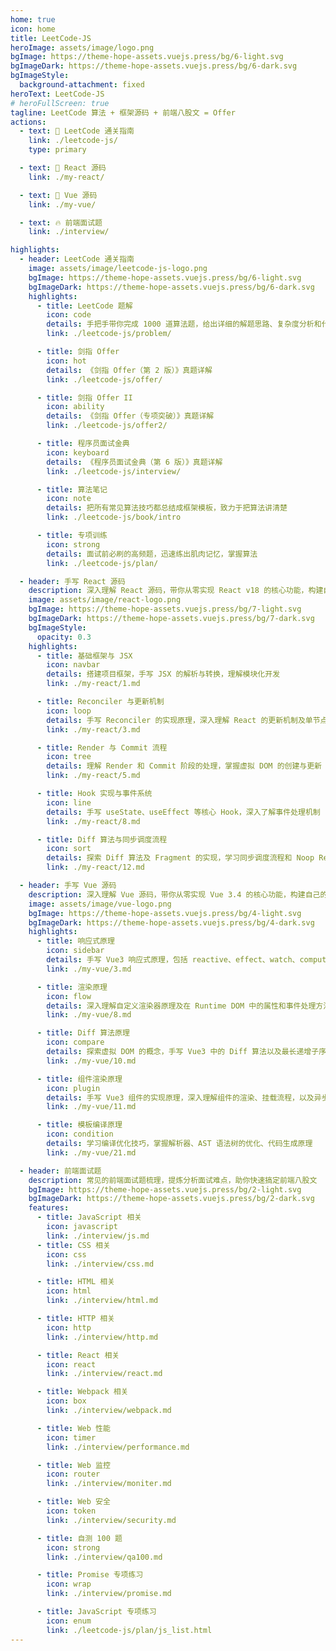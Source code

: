 ```yaml
---
home: true
icon: home
title: LeetCode-JS
heroImage: assets/image/logo.png
bgImage: https://theme-hope-assets.vuejs.press/bg/6-light.svg
bgImageDark: https://theme-hope-assets.vuejs.press/bg/6-dark.svg
bgImageStyle:
  background-attachment: fixed
heroText: LeetCode-JS
# heroFullScreen: true
tagline: LeetCode 算法 + 框架源码 + 前端八股文 = Offer
actions:
  - text: 🧭 LeetCode 通关指南
    link: ./leetcode-js/
    type: primary

  - text: 🍭 React 源码
    link: ./my-react/

  - text: 🤡 Vue 源码
    link: ./my-vue/

  - text: 🔥 前端面试题
    link: ./interview/

highlights:
  - header: LeetCode 通关指南
    image: assets/image/leetcode-js-logo.png
    bgImage: https://theme-hope-assets.vuejs.press/bg/6-light.svg
    bgImageDark: https://theme-hope-assets.vuejs.press/bg/6-dark.svg
    highlights:
      - title: LeetCode 题解
        icon: code
        details: 手把手带你完成 1000 道算法题，给出详细的解题思路、复杂度分析和代码
        link: ./leetcode-js/problem/

      - title: 剑指 Offer
        icon: hot
        details: 《剑指 Offer（第 2 版）》真题详解
        link: ./leetcode-js/offer/

      - title: 剑指 Offer II
        icon: ability
        details: 《剑指 Offer（专项突破）》真题详解
        link: ./leetcode-js/offer2/

      - title: 程序员面试金典
        icon: keyboard
        details: 《程序员面试金典（第 6 版）》真题详解
        link: ./leetcode-js/interview/

      - title: 算法笔记
        icon: note
        details: 把所有常见算法技巧都总结成框架模板，致力于把算法讲清楚
        link: ./leetcode-js/book/intro

      - title: 专项训练
        icon: strong
        details: 面试前必刷的高频题，迅速练出肌肉记忆，掌握算法
        link: ./leetcode-js/plan/

  - header: 手写 React 源码
    description: 深入理解 React 源码，带你从零实现 React v18 的核心功能，构建自己的 React 库。
    image: assets/image/react-logo.png
    bgImage: https://theme-hope-assets.vuejs.press/bg/7-light.svg
    bgImageDark: https://theme-hope-assets.vuejs.press/bg/7-dark.svg
    bgImageStyle:
      opacity: 0.3
    highlights:
      - title: 基础框架与 JSX
        icon: navbar
        details: 搭建项目框架，手写 JSX 的解析与转换，理解模块化开发
        link: ./my-react/1.md

      - title: Reconciler 与更新机制
        icon: loop
        details: 手写 Reconciler 的实现原理，深入理解 React 的更新机制及单节点更新优化
        link: ./my-react/3.md

      - title: Render 与 Commit 流程
        icon: tree
        details: 理解 Render 和 Commit 阶段的处理，掌握虚拟 DOM 的创建与更新
        link: ./my-react/5.md

      - title: Hook 实现与事件系统
        icon: line
        details: 手写 useState、useEffect 等核心 Hook，深入了解事件处理机制
        link: ./my-react/8.md

      - title: Diff 算法与同步调度流程
        icon: sort
        details: 探索 Diff 算法及 Fragment 的实现，学习同步调度流程和 Noop Renderer
        link: ./my-react/12.md

  - header: 手写 Vue 源码
    description: 深入理解 Vue 源码，带你从零实现 Vue 3.4 的核心功能，构建自己的 Vue 库
    image: assets/image/vue-logo.png
    bgImage: https://theme-hope-assets.vuejs.press/bg/4-light.svg
    bgImageDark: https://theme-hope-assets.vuejs.press/bg/4-dark.svg
    highlights:
      - title: 响应式原理
        icon: sidebar
        details: 手写 Vue3 响应式原理，包括 reactive、effect、watch、computed、ref 等核心 API
        link: ./my-vue/3.md

      - title: 渲染原理
        icon: flow
        details: 深入理解自定义渲染器原理及在 Runtime DOM 中的属性和事件处理方法
        link: ./my-vue/8.md

      - title: Diff 算法原理
        icon: compare
        details: 探索虚拟 DOM 的概念，手写 Vue3 中的 Diff 算法以及最长递增子序列实现原理
        link: ./my-vue/10.md

      - title: 组件渲染原理
        icon: plugin
        details: 手写 Vue3 组件的实现原理，深入理解组件的渲染、挂载流程，以及异步渲染的机制
        link: ./my-vue/11.md

      - title: 模板编译原理
        icon: condition
        details: 学习编译优化技巧，掌握解析器、AST 语法树的优化、代码生成原理
        link: ./my-vue/21.md

  - header: 前端面试题
    description: 常见的前端面试题梳理，提炼分析面试难点，助你快速搞定前端八股文
    bgImage: https://theme-hope-assets.vuejs.press/bg/2-light.svg
    bgImageDark: https://theme-hope-assets.vuejs.press/bg/2-dark.svg
    features:
      - title: JavaScript 相关
        icon: javascript
        link: ./interview/js.md
      - title: CSS 相关
        icon: css
        link: ./interview/css.md

      - title: HTML 相关
        icon: html
        link: ./interview/html.md

      - title: HTTP 相关
        icon: http
        link: ./interview/http.md

      - title: React 相关
        icon: react
        link: ./interview/react.md

      - title: Webpack 相关
        icon: box
        link: ./interview/webpack.md

      - title: Web 性能
        icon: timer
        link: ./interview/performance.md

      - title: Web 监控
        icon: router
        link: ./interview/moniter.md

      - title: Web 安全
        icon: token
        link: ./interview/security.md

      - title: 自测 100 题
        icon: strong
        link: ./interview/qa100.md

      - title: Promise 专项练习
        icon: wrap
        link: ./interview/promise.md

      - title: JavaScript 专项练习
        icon: enum
        link: ./leetcode-js/plan/js_list.html
---
```


